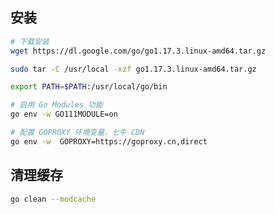 <!--
 * @Description: 
 * @Version: 1.0
 * @Author: DaLao
 * @Email: dalao_li@163.com
 * @Date: 2021-11-10 22:42:49
 * @LastEditors: DaLao
 * @LastEditTime: 2021-11-18 23:58:06
-->

## 安装

```sh
# 下载安装
wget https://dl.google.com/go/go1.17.3.linux-amd64.tar.gz

sudo tar -C /usr/local -xzf go1.17.3.linux-amd64.tar.gz

export PATH=$PATH:/usr/local/go/bin

# 启用 Go Modules 功能
go env -w GO111MODULE=on

# 配置 GOPROXY 环境变量，七牛 CDN
go env -w  GOPROXY=https://goproxy.cn,direct
```

## 清理缓存

```sh
go clean --modcache
```